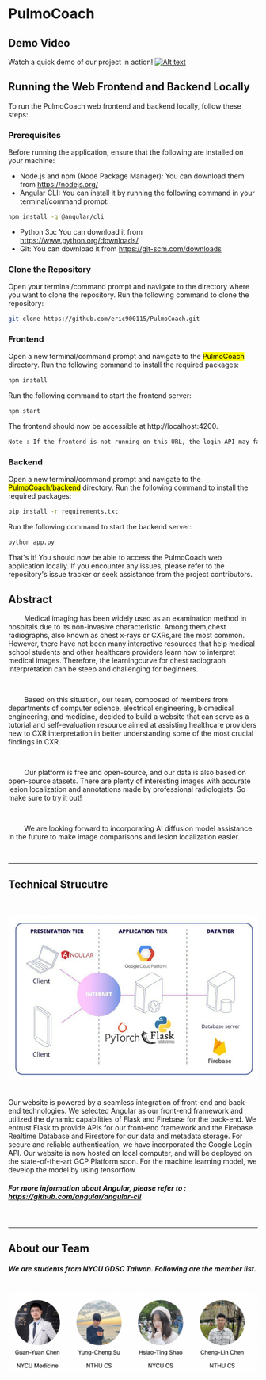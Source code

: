 # PulmoCoach

## Demo Video
Watch a quick demo of our project in action!
[![Alt text](https://img.youtube.com/vi/ieyXoZJ4PU8%26pp%3DygUKcHVsbW9jb2FjaA%253D%253D/0.jpg)](https://www.youtube.com/watch?v=ieyXoZJ4PU8%26pp%3DygUKcHVsbW9jb2FjaA%253D%253D)


## Running the Web Frontend and Backend Locally
To run the PulmoCoach web frontend and backend locally, follow these steps:

### Prerequisites
Before running the application, ensure that the following are installed on your machine:

- Node.js and npm (Node Package Manager): You can download them from https://nodejs.org/<br>
- Angular CLI: You can install it by running the following command in your terminal/command prompt:
```bash
npm install -g @angular/cli
```
- Python 3.x: You can download it from https://www.python.org/downloads/<br>
- Git: You can download it from https://git-scm.com/downloads
### Clone the Repository
Open your terminal/command prompt and navigate to the directory where you want to clone the repository.
Run the following command to clone the repository:

```bash
git clone https://github.com/eric900115/PulmoCoach.git
```

### Frontend
Open a new terminal/command prompt and navigate to the <mark>PulmoCoach</mark> directory.
Run the following command to install the required packages:

```bash
npm install
```

Run the following command to start the frontend server:

```bash
npm start
```

The frontend should now be accessible at http://localhost:4200. 
```bash
Note : If the frontend is not running on this URL, the login API may fail.
```
### Backend
Open a new terminal/command prompt and navigate to the <mark>PulmoCoach/backend</mark> directory.
Run the following command to install the required packages:

```bash
pip install -r requirements.txt
```

Run the following command to start the backend server:

```bash
python app.py
```

That's it! You should now be able to access the PulmoCoach web application locally. If you encounter any issues, please refer to the repository's issue tracker or seek assistance from the project contributors.

## Abstract 

<p> &emsp;&emsp; Medical imaging has been widely used as an examination method in hospitals due to its non-invasive characteristic. Among them,chest radiographs, also known as chest x-rays or CXRs,are the most common. However, there have not been many interactive resources that help medical school students and other healthcare providers learn how to interpret medical images. Therefore, the learningcurve for chest radiograph interpretation can be steep and challenging for beginners.</p>
<br>

<p> &emsp;&emsp; Based on this situation, our team, composed of members from departments of computer science, electrical engineering, biomedical engineering, and medicine, decided to build a website that can serve as a tutorial and self-evaluation resource aimed at assisting healthcare providers new to CXR interpretation in better understanding some of the most crucial findings in CXR.</p>
<br>

<p> &emsp;&emsp; Our platform is free and open-source, and our data is also based on open-source atasets. There are plenty of interesting images with accurate lesion localization and annotations made by professional radiologists. So make sure to try it out!</p>            
<br>

<p> &emsp;&emsp; We are looking forward to incorporating AI diffusion model assistance in the future to make image comparisons and lesion localization easier.</p>
<br>
<hr>

## Technical Strucutre 
&emsp;

<img src = '/images/Architecture.jpg'>
&emsp;
<p>Our website is powered by a seamless integration of front-end and back-end technologies. We selected Angular as our front-end framework and utilized the dynamic capabilities of Flask and Firebase for the back-end. We entrust Flask to provide APIs for our front-end framework and the Firebase Realtime Database and Firestore for our data and metadata storage. For secure and reliable authentication, we have incorporated the Google Login API. Our website is now hosted on local computer, and will be deployed on the state-of-the-art GCP Platform soon.
For the machine learning model, we develop the model by using tensorflow
</p>

##### For more information about Angular, please refer to : https://github.com/angular/angular-cli

&emsp;
<hr>

## About our Team

##### We are students from NYCU GDSC Taiwan. Following are the member list.
<br>
<div style = " display : flex;">
    <img src = "./images/team.png">
</div>



